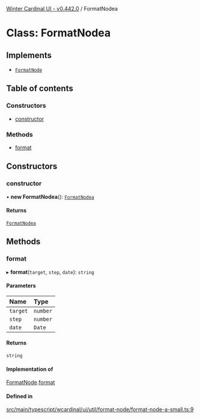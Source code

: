 [Winter Cardinal UI - v0.442.0](../index.md) / FormatNodea

# Class: FormatNodea

## Implements

- [`FormatNode`](../interfaces/FormatNode.md)

## Table of contents

### Constructors

- [constructor](FormatNodea-1.md#constructor)

### Methods

- [format](FormatNodea-1.md#format)

## Constructors

### constructor

• **new FormatNodea**(): [`FormatNodea`](FormatNodea-1.md)

#### Returns

[`FormatNodea`](FormatNodea-1.md)

## Methods

### format

▸ **format**(`target`, `step`, `date`): `string`

#### Parameters

| Name | Type |
| :------ | :------ |
| `target` | `number` |
| `step` | `number` |
| `date` | `Date` |

#### Returns

`string`

#### Implementation of

[FormatNode](../interfaces/FormatNode.md).[format](../interfaces/FormatNode.md#format)

#### Defined in

[src/main/typescript/wcardinal/ui/util/format-node/format-node-a-small.ts:9](https://github.com/winter-cardinal/winter-cardinal-ui/blob/v0.442.0/src/main/typescript/wcardinal/ui/util/format-node/format-node-a-small.ts#L9)
